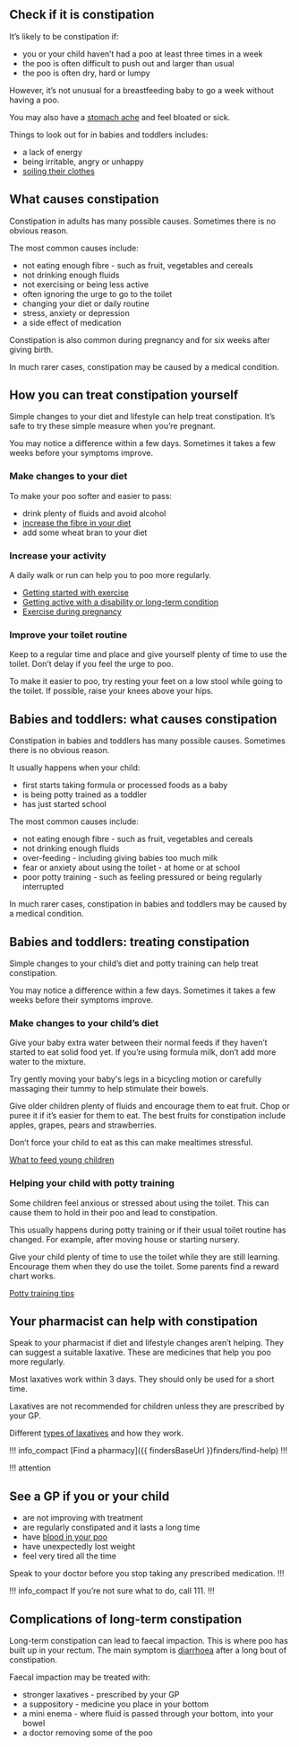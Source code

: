 ## Check if it is constipation

It’s likely to be constipation if:

- you or your child haven’t had a poo at least three times in a week
- the poo is often difficult to push out and larger than usual
- the poo is often dry, hard or lumpy

However, it’s not unusual for a breastfeeding baby to go a week without having a poo.

You may also have a [stomach ache](/symptoms/stomach-ache)
and feel bloated or sick.

Things to look out for in babies and toddlers includes:

- a lack of energy
- being irritable, angry or unhappy
- [soiling their clothes](http://www.nhs.uk/Conditions/encopresis/Pages/Introduction.aspx)

## What causes constipation

Constipation in adults has many possible causes. Sometimes there is no obvious reason.

The most common causes include:

- not eating enough fibre - such as fruit, vegetables and cereals
- not drinking enough fluids
- not exercising or being less active
- often ignoring the urge to go to the toilet
- changing your diet or daily routine
- stress, anxiety or depression
- a side effect of medication

Constipation is also common during pregnancy and for six weeks after giving birth.

In much rarer cases, constipation may be caused by a medical condition.

## How you can treat constipation yourself

Simple changes to your diet and lifestyle can help treat constipation.
It’s safe to try these simple measure when you’re pregnant.

You may notice a difference within a few days. Sometimes it takes a few weeks before your symptoms improve.

### Make changes to your diet

To make your poo softer and easier to pass:

- drink plenty of fluids and avoid alcohol
- [increase the fibre in your diet](http://www.nhs.uk/Livewell/Goodfood/Pages/how-to-get-more-fibre-into-your-diet.aspx)
- add some wheat bran to your diet

### Increase your activity

A daily walk or run can help you to poo more regularly.

- [Getting started with exercise](http://www.nhs.uk/livewell/getting-started-guides/Pages/getting-started-guides.aspx)
- [Getting active with a disability or long-term condition](http://www.nhs.uk/Livewell/fitness/Pages/get-active-with-a-disability-or-a-long-term-condition.aspx)
- [Exercise during pregnancy](http://www.nhs.uk/conditions/pregnancy-and-baby/pages/pregnancy-exercise.aspx)

### Improve your toilet routine

Keep to a regular time and place and give yourself plenty of time to use the toilet. Don’t delay
if you feel the urge to poo.

To make it easier to poo, try resting your feet on a low stool while going to the toilet. If possible,
raise your knees above your hips.

## Babies and toddlers: what causes constipation

Constipation in babies and toddlers has many possible causes. Sometimes there is no obvious reason.

It usually happens when your child:

- first starts taking formula or processed foods as a baby
- is being potty trained as a toddler
- has just started school

The most common causes include:

- not eating enough fibre - such as fruit, vegetables and cereals
- not drinking enough fluids
- over-feeding - including giving babies too much milk
- fear or anxiety about using the toilet - at home or at school
- poor potty training - such as feeling pressured or being regularly interrupted

In much rarer cases, constipation in babies and toddlers may be caused by a medical condition.

## Babies and toddlers: treating constipation

Simple changes to your child’s diet and potty training can help treat constipation.

You may notice a difference within a few days. Sometimes it takes a few weeks before their symptoms improve.

### Make changes to your child’s diet

Give your baby extra water between their normal feeds if they haven’t started to eat solid food yet. If you’re using
formula milk, don’t add more water to the mixture.

Try gently moving your baby's legs in a bicycling motion or carefully massaging their tummy to help
stimulate their bowels.

Give older children plenty of fluids and encourage them to eat fruit. Chop or puree it if it’s easier for them to eat.
The best fruits for constipation include apples, grapes, pears and strawberries.

Don’t force your child to eat as this can make mealtimes stressful.

[What to feed young children](http://www.nhs.uk/Conditions/pregnancy-and-baby/Pages/understanding-food-groups.aspx)

### Helping your child with potty training

Some children feel anxious or stressed about using the toilet. This can cause them to hold in their poo and
lead to constipation.

This usually happens during potty training or if their usual toilet routine has changed.
For example, after moving house or starting nursery.

Give your child plenty of time to use the toilet while they are still learning. Encourage them when they
do use the toilet. Some parents find a reward chart works.

[Potty training tips](http://www.nhs.uk/conditions/pregnancy-and-baby/pages/potty-training-tips.aspx)

## Your pharmacist can help with constipation

Speak to your pharmacist if diet and lifestyle changes aren’t helping. They can suggest a suitable laxative.
These are medicines that help you poo more regularly.

Most laxatives work within 3 days. They should only be used for a short time.

Laxatives are not recommended for children unless they are prescribed by your GP.

Different [types of laxatives](http://www.nhs.uk/conditions/Laxatives/Pages/Introduction.aspx#Types) and how they work.

!!! info_compact
  [Find a pharmacy]({{ findersBaseUrl }}finders/find-help)
!!!

!!! attention
  ## See a GP if you or your child

  - are not improving with treatment
  - are regularly constipated and it lasts a long time
  - have [blood in your poo](http://www.nhs.uk/conditions/rectal-bleeding/Pages/Introduction.aspx)
  - have unexpectedly lost weight
  - feel very tired all the time

  Speak to your doctor before you stop taking any prescribed medication.
!!!

!!! info_compact
  If you’re not sure what to do, call 111.
!!!

## Complications of long-term constipation

Long-term constipation can lead to faecal impaction. This is where poo has built up in your rectum.
The main symptom is [diarrhoea](/conditions/diarrhoea/)
after a long bout of constipation.

Faecal impaction may be treated with:

- stronger laxatives - prescribed by your GP
- a suppository - medicine you place in your bottom
- a mini enema - where fluid is passed through your bottom, into your bowel
- a doctor removing some of the poo
